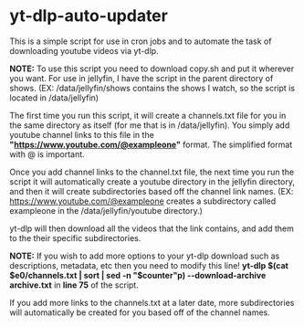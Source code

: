 # yt-dlp-auto-updater
This is a simple script for use in cron jobs and to automate the task of downloading youtube videos via yt-dlp. 

**NOTE:**
To use this script you need to download copy.sh and put it wherever you want.
For use in jellyfin, I have the script in the parent directory of shows.
(EX: /data/jellyfin/shows contains the shows I watch, so the script is located in /data/jellyfin)

The first time you run this script, it will create a channels.txt file for you in the same directory as itself (for me that is in /data/jellyfin).
You simply add youtube channel links to this file in the **"https://www.youtube.com/@exampleone"** format. The simplified format with @ is important.

Once you add channel links to the channel.txt file, the next time you run the script it will automatically create a youtube directory in the 
jellyfin directory, and then it will create subdirectories based off the channel link names. 
(EX: https://www.youtube.com/@exampleone creates a subdirectory called exampleone in the /data/jellyfin/youtube directory.)

yt-dlp will then download all the videos that the link contains, and add them to the their specific subdirectories.

**NOTE:**
If you wish to add more options to your yt-dlp download such as descriptions, metadata, etc then you need to modify this line!
**yt-dlp $(cat $e0/channels.txt | sort | sed -n "$counter"p) --download-archive archive.txt** in **line 75** of the script.

If you add more links to the channels.txt at a later date, more subdirectories will automatically be created for you based off of the channel names. 
